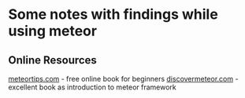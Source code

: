 # Some notes with findings while using meteor

## Online Resources

[meteortips.com](http://meteortips.com) - free online book for beginners
[discovermeteor.com](http://discovermeteor.com) - excellent book as introduction to meteor framework

